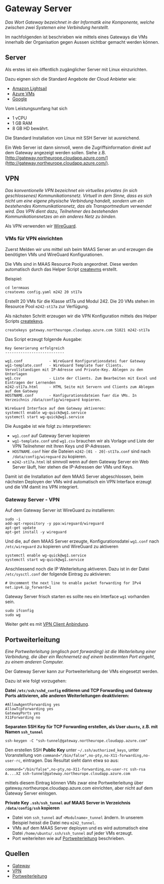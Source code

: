 Gateway Server
==============

*Das Wort Gateway bezeichnet in der Informatik eine Komponente, welche zwischen zwei Systemen eine Verbindung herstellt.*

Im nachfolgenden ist beschrieben wie mittels eines Gateways die VMs innerhalb der Organisation gegen Aussen sichtbar gemacht werden können.

Server
------

Als erstes ist ein öffentlich zugänglicher Server mit Linux einzurichten. 

Dazu eignen sich die Standard Angebote der Cloud Anbieter wie:
* [Amazon Lightsail](https://aws.amazon.com/de/lightsail)
* [Azure VMs](https://azure.microsoft.com/de-de/services/virtual-machines/)
* [Google](https://cloud.google.com/compute/docs/quickstart-linux)

Vom Leistungsumfang hat sich 
* 1 vCPU
* 1 GB RAM
* 8 GB HD
bewährt.

Die Standard Installation von Linux mit SSH Server ist ausreichend.

Ein Web Server ist dann sinnvoll, wenn die Zugriffsinformation direkt auf dem Gateway angezeigt werden sollen. Siehe z.B. [http://gateway.northeurope.cloudapp.azure.com/](http://gateway.northeurope.cloudapp.azure.com/).

VPN 
---

*Das konventionelle VPN bezeichnet ein virtuelles privates (in sich geschlossenes) Kommunikationsnetz. Virtuell in dem Sinne, dass es sich nicht um eine eigene physische Verbindung handelt, sondern um ein bestehendes Kommunikationsnetz, das als Transportmedium verwendet wird. Das VPN dient dazu, Teilnehmer des bestehenden Kommunikationsnetzes an ein anderes Netz zu binden.*

Als VPN verwenden wir [WireGuard](https://www.wireguard.com/). 

### VMs für VPN einrichten

Zuerst Melden wir uns mittel ssh beim MAAS Server an und erzeugen die benötigten VMs und WireGuard Konfigurationen.

Die VMs sind in MAAS Resource Pools angeordnet. Diese werden automatisch durch das Helper Script [createvms](https://github.com/mc-b/lernmaas/tree/master/helper#createvms) erstellt.

Beispiel:

    cd lernmaas
    createvms config.yaml m242 20 st17a
    
Erstellt 20 VMs für die Klasse st17a und Modul 242. Die 20 VMs stehen im Resource Pool `m242-st17a` zur Verfügung.

Als nächsten Schritt erzeugen wir die VPN Konfiguration mittels des Helper Scripts [createkeys](https://github.com/mc-b/lernmaas/tree/master/helper#createkeys).

    createkeys gateway.northeurope.cloudapp.azure.com 51821 m242-st17a     

Das Script erzeugt folgende Ausgabe:

    Key Generierung erfolgreich
    ---------------------------
    
    wg1.conf            - WireGuard Konfigurationsdatei fuer Gateway
    wg1-template.conf   - WireGuard Template fuer Clients. Vervollstandigen mit IP-Adresse und Private-Key. Ablegen zu den Unterlagen
    wg1.csv             - Liste der Clients. Zum Bearbeiten mit Excel und Eintragen der Lernenden
    m242-st17a.html     - HTML Seite mit Servern und Clients zum Ablegen auf dem Gateway
    HOSTNAME.conf       - Konfigurationsdateien fuer die VMs. In Verzeichnis /data/config/wireguard kopieren.
    
    WireGuard Interface auf dem Gateway aktiveren:
    systemctl enable wg-quick@wg1.service
    systemctl start wg-quick@wg1.service

Die Ausgabe ist wie folgt zu interpretieren:
* `wg1.conf` auf Gateway Server kopieren
* `wg1-template.conf` und `wg1.csv` brauchen wir als Vorlage und Liste der VPN Teilnehmer mit Ihren Keys und IP-Adressen.
* `HOSTNAME.conf` hier die Dateien `m242-[01 - 20]-st17a.conf` sind nach `/data/config/wireguard` zu kopieren.
* `m242-st17a.html` ist sinnvoll wenn auf dem Gateway Server ein Web Server läuft, hier stehen die IP-Adressen der VMs und Keys.

Damit ist die Installation auf dem MAAS Server abgeschlossen, beim nächsten Deployen der VMs wird automatisch ein VPN Interface erzeugt und die VM damit ins VPN integriert.

### Gateway Server - VPN 

Auf dem Gateway Server ist WireGuard zu installieren:

    sudo -i
    add-apt-repository -y ppa:wireguard/wireguard
    apt-get update
    apt-get install -y wireguard
    
Und die, auf dem MAAS Server erzeugte, Konfigurationsdatei `wg1.conf` nach `/etc/wireguard` zu kopieren und WireGuard zu aktiveren 

    systemctl enable wg-quick@wg1.service
    systemctl start wg-quick@wg1.service
    
Anschliessend noch die IP Weiterleitung aktiveren. Dazu ist in der Datei `/etc/sysctl.conf` der folgende Eintrag zu aktivieren:

    # Uncomment the next line to enable packet forwarding for IPv4
    net.ipv4.ip_forward=1

Gateway Server frisch starten es sollte neu ein Interface `wg1` vorhanden sein.

    sudo ifconfig
    sudo wg    

Weiter geht es mit [VPN Client Anbindung](GatewayClient.md).

Portweiterleitung
-----------------

*Eine Portweiterleitung (englisch port forwarding) ist die Weiterleitung einer Verbindung, die über ein Rechnernetz auf einem bestimmten Port eingeht, zu einem anderen Computer.*

Der Gateway Server kann zur Portweiterleitung der VMs eingesetzt werden. 

Dazu ist wie folgt vorzugehen:

**Datei `/etc/ssh/sshd_config` editieren und TCP Forwarding und Gateway Ports aktivieren, alle anderen Weiterleitungen deaktivieren:**


    #AllowAgentForwarding yes
    AllowTcpForwarding yes
    GatewayPorts yes
    X11Forwarding no

**Separaten SSH Key für TCP Forwarding erstellen, als User `ubuntu`, z.B. mit Namen `ssh_tunnel`**

    ssh-keygen -C "ssh-tunnel@gateway.northeurope.cloudapp.azure.com" 
    
    
Den erstellen SSH **Public Key** unter `~/.ssh/authorized_keys`, unter Voranstellung von `command="/bin/false",no-pty,no-X11-forwarding,no-user-rc`, eintragen. Das Resultat sieht dann etwa so aus:

    command="/bin/false",no-pty,no-X11-forwarding,no-user-rc ssh-rsa A....XZ ssh-tunnel@gateway.northeurope.cloudapp.azure.com

mittels diesem Eintrag können VMs zwar eine Portweiterleitung über gateway.northeurope.cloudapp.azure.com einrichten, aber nicht auf dem Gateway Server einlogen.
      
**Private Key `.ssh/ssh_tunnel` auf MAAS Server in Verzeichnis `/data/config/ssh` kopieren**

* Datei von `ssh_tunnel` auf `<Modulname>_tunnel` ändern. In unserem Beispiel heisst die Datei neu `m242_tunnel`.
* VMs auf dem MAAS Server deployen und es wird automatisch eine Datei `/home/ubuntu/.ssh/ssh_tunnel` auf jeder VMs erzeugt.
* Port weiterleiten wie auf [Portweiterleitung](GatewayClient.md#portweiterleitung) beschrieben.

Quellen
-------
* [Gateway](https://de.wikipedia.org/wiki/Gateway_(Informatik)) 
* [VPN](https://de.wikipedia.org/wiki/Virtual_Private_Network)
* [Portweiterleitung](https://de.wikipedia.org/wiki/Portweiterleitung) 
